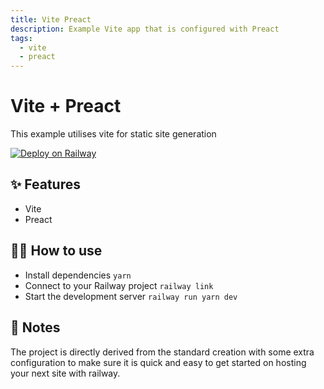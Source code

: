 ```yaml
---
title: Vite Preact
description: Example Vite app that is configured with Preact
tags:
  - vite
  - preact
---
```


# Vite + Preact
This example utilises vite for static site generation

[![Deploy on Railway](https://railway.app/button.svg)](https://railway.app/new/template/acjIJV?referralCode=OH27A5)

## ✨ Features

- Vite
- Preact

## 💁‍♀️ How to use

- Install dependencies `yarn`
- Connect to your Railway project `railway link`
- Start the development server `railway run yarn dev`

## 📝 Notes

The project is directly derived from the standard creation with some extra configuration to make sure it is quick and easy to get started on hosting your next site with railway. 
